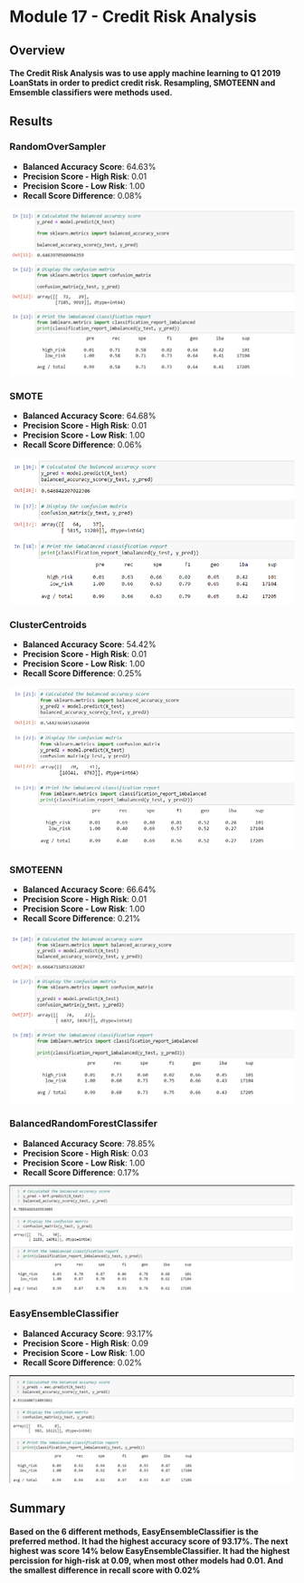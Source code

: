 # Module 17 - Credit Risk Analysis

## Overview 

#### The Credit Risk Analysis was to use apply machine learning to Q1 2019 LoanStats in order to predict credit risk. Resampling, SMOTEENN and Emsemble classifiers were methods used. 


## Results
### RandomOverSampler
 * **Balanced Accuracy Score**: 64.63%
 * **Precision Score - High Risk**: 0.01
 * **Precision Score - Low Risk**: 1.00
 * **Recall Score Difference**: 0.08%

![stacked_launch_outcomes](https://github.com/ZekeMoore/Credit_Risk_Analysis/blob/main/Resources/RandomOversampler.png)

### SMOTE
 * **Balanced Accuracy Score**: 64.68%
 * **Precision Score - High Risk**: 0.01
 * **Precision Score - Low Risk**: 1.00
 * **Recall Score Difference**: 0.06%

![stacked_launch_outcomes](https://github.com/ZekeMoore/Credit_Risk_Analysis/blob/main/Resources/SmoteOversampler.png)

### ClusterCentroids
 * **Balanced Accuracy Score**: 54.42%
 * **Precision Score - High Risk**: 0.01
 * **Precision Score - Low Risk**: 1.00
 * **Recall Score Difference**: 0.25%

![stacked_launch_outcomes](https://github.com/ZekeMoore/Credit_Risk_Analysis/blob/main/Resources/ClusterCentroids.png)

### SMOTEENN
 * **Balanced Accuracy Score**: 66.64%
 * **Precision Score - High Risk**: 0.01
 * **Precision Score - Low Risk**: 1.00
 * **Recall Score Difference**: 0.21%

![stacked_launch_outcomes](https://github.com/ZekeMoore/Credit_Risk_Analysis/blob/main/Resources/Smoteenn.png)

### BalancedRandomForestClassifer
 * **Balanced Accuracy Score**: 78.85%
 * **Precision Score - High Risk**: 0.03
 * **Precision Score - Low Risk**: 1.00
 * **Recall Score Difference**: 0.17%

![stacked_launch_outcomes](https://github.com/ZekeMoore/Credit_Risk_Analysis/blob/main/Resources/BalancedRandomForestClassifer.png)

### EasyEnsembleClassifier
 * **Balanced Accuracy Score**: 93.17%
 * **Precision Score - High Risk**: 0.09
 * **Precision Score - Low Risk**: 1.00
 * **Recall Score Difference**: 0.02%

![stacked_launch_outcomes](https://github.com/ZekeMoore/Credit_Risk_Analysis/blob/main/Resources/EasyEnsembleClassifier.png)



## Summary
#### Based on the 6 different methods, EasyEnsembleClassifier is the preferred method. It had the highest accuracy score of 93.17%. The next highest was score 14% below EasyEnsembleClassifier. It had the highest percission for high-risk at 0.09, when most other models had 0.01. And the smallest difference in recall score with 0.02%
